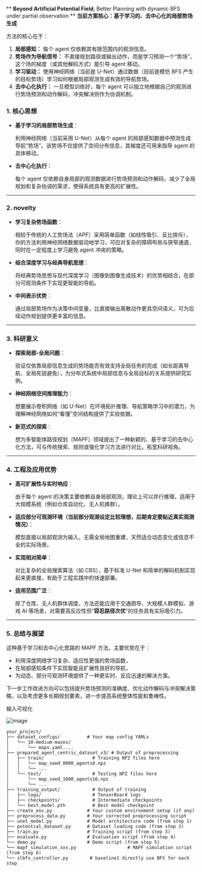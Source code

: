 ** **Beyond Artificial Potential Field**, Better Planning with dynamic BFS under partial observation
**
**当前方案核心：基于学习的、去中心化的局部势场生成**

方法的核心在于：

1. **局部感知：** 每个 agent 仅依赖其有限范围内的观测信息。
2. **势场作为导航信号：** 不直接规划路径或输出动作，而是学习预测一个“势场”，这个场的梯度（或其他解码方式）能引导 agent 移动。
3. **学习驱动：** 使用神经网络（当前是 U-Net）通过数据（目前是模仿 BFS 产生的目标势场）学习如何根据局部观测生成有效的导航势场。
4. **去中心化执行：** 一旦模型训练好，每个 agent 可以独立地根据自己的观测进行势场预测和动作解码，冲突解决则作为协调机制。

### **1. 核心思想**

- **基于学习的局部势场生成**：
    
    利用神经网络（当前采用 U-Net）从每个 agent 的局部感知数据中预测生成导航“势场”。该势场不仅提供了空间分布信息，其梯度还可用来指导 agent 的具体移动。
    
- **去中心化执行**：
    
    每个 agent 仅依赖自身局部的观测数据进行势场预测和动作解码，减少了全局规划和复杂协调的需求，使得系统具有更高的扩展性。
    

---

### **2. novelty**

- **学习复杂势场函数**：
    
    相较于传统的人工势场法（APF）采用简单函数（如线性吸引、反比排斥），你的方法利用神经网络数据驱动地学习，可应对复杂的障碍布局与狭窄通道，同时在一定程度上学习避免 agent 冲突的策略。
    
- **结合深度学习与经典导航思想**：
    
    将经典势场思想与现代深度学习（图像到图像生成技术）的优势相结合，在部分可观测条件下实现更智能的导航。
    
- **中间表示优势**：
    
    通过局部势场作为决策中间变量，比直接输出离散动作更具空间语义，可为后续动作规划提供更丰富的信息。
    

---

### **3. 科研意义**

- **探索局部-全局问题**：
    
    验证仅依靠局部信息生成的势场能否有效支持全局任务的完成（如长距离导航、全局死锁避免），为分布式系统中局部信息与全局目标的关系提供研究实例。
    
- **神经网络空间推理能力**：
    
    想要展示卷积网络（如 U-Net）在环境拓扑推理、导航策略学习中的潜力，为理解神经网络如何“看懂”空间结构提供了实验依据。
    
- **新范式的探索**：
    
    想为多智能体路径规划（MAPF）领域提出了一种新颖的、基于学习的去中心化方法，可与传统搜索、规则或强化学习方法进行对比，拓宽科研视角。
    

---

### **4. 工程及应用优势**

- **高可扩展性与实时响应**：
    
    由于每个 agent 的决策主要依赖自身局部观测，理论上可以并行推理，适用于大规模系统（例如仓库自动化、无人机蜂群）。
    
- **适应部分可观测环境（当前部分观测设定比较理想，后期肯定要贴近真实观测情况）**：
    
    模型直接以局部观测为输入，无需全局地图重建，天然适合动态变化或信息不全的实际场景。
    
- **实现相对简单**：
    
    对比复杂的全局搜索算法（如 CBS），基于标准 U-Net 和简单的解码机制实现起来更直接，有助于工程实践中的快速部署。
    
- **适用范围广泛**：
    
    除了仓库、无人机群体调度，方法还能应用于交通疏导、大规模人群模拟、游戏 AI 等场景，对需要高反应性但“**容忍路径次优**”的任务具有实际吸引力。
    

---

### **5. 总结与展望**

这种基于学习和去中心化思路的 MAPF 方法，主要优势在于：

- 利用深度网络学习复杂、适应性更强的势场函数，
- 在局部感知条件下实现智能且扩展性良好的导航，
- 为动态、部分可观测环境提供了一种更实时、反应迅速的解决方案。

下一步工作改进方向可以包括提升势场预测的准确度、优化动作解码与冲突解决策略，以及考虑更多长期规划要素，进一步提高系统整体性能和鲁棒性。

输入可视化

![image](https://github.com/user-attachments/assets/0945bc89-7747-4cf6-ae8f-43e02f33a12d)



```text
your_project/
├── dataset_configs/          # Your map config YAMLs
│   └── 10-medium-mazes/
│       └── maps.yaml....
├── prepared_agent_centric_dataset_v3/ # Output of preprocessing
│   ├── train/                  # Training NPZ files here
│   │   └── map_seed_0000_agents8.npz
│   │   └── ...
│   └── test/                   # Testing NPZ files here
│       └── map_seed_1000_agents16.npz
│       └── ...
├── training_output/            # Output of training
│   ├── logs/                   # TensorBoard logs
│   ├── checkpoints/            # Intermediate checkpoints
│   └── best_model.pth          # Best model checkpoint
├── create_env.py             # Your custom environment setup (if any)
├── preprocess_data.py        # Your corrected preprocessing script
├── unet_model.py             # Model architecture code (from step 1)
├── potential_dataset.py      # Dataset loading code (from step 2)
├── train.py                  # Training script (from step 3)
├── evaluate.py               # Evaluation script (from step 4)
└── demo.py                   # Demo script (from step 5)
└── mapf_simulation_xxx.py                   # MAPF simulation script (from step 6)
└── slbfs_controller.py        # baseline1 directly use BFS for each step

